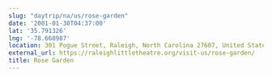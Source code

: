 ```yaml
---
slug: "daytrip/na/us/rose-garden"
date: '2001-01-30T04:37:00'
lat: '35.791326'
lng: '-78.668987'
location: 301 Pogue Street, Raleigh, North Carolina 27607, United States
external_url: https://raleighlittletheatre.org/visit-us/rose-garden/
title: Rose Garden
---
```



